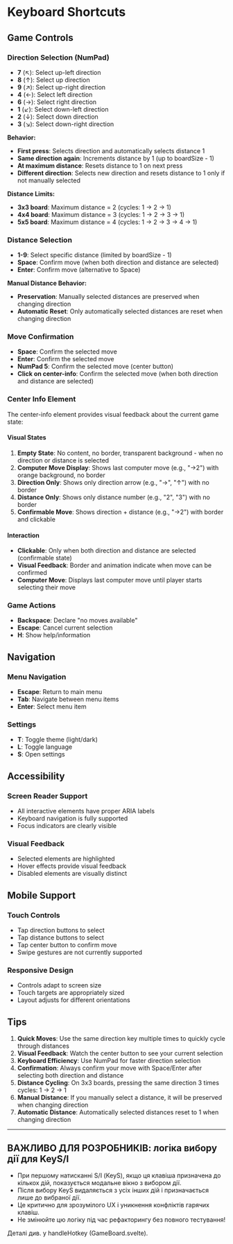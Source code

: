# Keyboard Shortcuts

## Game Controls

### Direction Selection (NumPad)
- **7** (↖): Select up-left direction
- **8** (↑): Select up direction  
- **9** (↗): Select up-right direction
- **4** (←): Select left direction
- **6** (→): Select right direction
- **1** (↙): Select down-left direction
- **2** (↓): Select down direction
- **3** (↘): Select down-right direction

**Behavior:**
- **First press**: Selects direction and automatically selects distance 1
- **Same direction again**: Increments distance by 1 (up to boardSize - 1)
- **At maximum distance**: Resets distance to 1 on next press
- **Different direction**: Selects new direction and resets distance to 1 only if not manually selected

**Distance Limits:**
- **3x3 board**: Maximum distance = 2 (cycles: 1 → 2 → 1)
- **4x4 board**: Maximum distance = 3 (cycles: 1 → 2 → 3 → 1)
- **5x5 board**: Maximum distance = 4 (cycles: 1 → 2 → 3 → 4 → 1)

### Distance Selection
- **1-9**: Select specific distance (limited by boardSize - 1)
- **Space**: Confirm move (when both direction and distance are selected)
- **Enter**: Confirm move (alternative to Space)

**Manual Distance Behavior:**
- **Preservation**: Manually selected distances are preserved when changing direction
- **Automatic Reset**: Only automatically selected distances are reset when changing direction

### Move Confirmation
- **Space**: Confirm the selected move
- **Enter**: Confirm the selected move
- **NumPad 5**: Confirm the selected move (center button)
- **Click on center-info**: Confirm the selected move (when both direction and distance are selected)

### Center Info Element
The center-info element provides visual feedback about the current game state:

#### Visual States
1. **Empty State**: No content, no border, transparent background - when no direction or distance is selected
2. **Computer Move Display**: Shows last computer move (e.g., "→2") with orange background, no border
3. **Direction Only**: Shows only direction arrow (e.g., "→", "↑") with no border
4. **Distance Only**: Shows only distance number (e.g., "2", "3") with no border  
5. **Confirmable Move**: Shows direction + distance (e.g., "→2") with border and clickable

#### Interaction
- **Clickable**: Only when both direction and distance are selected (confirmable state)
- **Visual Feedback**: Border and animation indicate when move can be confirmed
- **Computer Move**: Displays last computer move until player starts selecting their move

### Game Actions
- **Backspace**: Declare "no moves available"
- **Escape**: Cancel current selection
- **H**: Show help/information

## Navigation

### Menu Navigation
- **Escape**: Return to main menu
- **Tab**: Navigate between menu items
- **Enter**: Select menu item

### Settings
- **T**: Toggle theme (light/dark)
- **L**: Toggle language
- **S**: Open settings

## Accessibility

### Screen Reader Support
- All interactive elements have proper ARIA labels
- Keyboard navigation is fully supported
- Focus indicators are clearly visible

### Visual Feedback
- Selected elements are highlighted
- Hover effects provide visual feedback
- Disabled elements are visually distinct

## Mobile Support

### Touch Controls
- Tap direction buttons to select
- Tap distance buttons to select
- Tap center button to confirm move
- Swipe gestures are not currently supported

### Responsive Design
- Controls adapt to screen size
- Touch targets are appropriately sized
- Layout adjusts for different orientations

## Tips

1. **Quick Moves**: Use the same direction key multiple times to quickly cycle through distances
2. **Visual Feedback**: Watch the center button to see your current selection
3. **Keyboard Efficiency**: Use NumPad for faster direction selection
4. **Confirmation**: Always confirm your move with Space/Enter after selecting both direction and distance
5. **Distance Cycling**: On 3x3 boards, pressing the same direction 3 times cycles: 1 → 2 → 1
6. **Manual Distance**: If you manually select a distance, it will be preserved when changing direction
7. **Automatic Distance**: Automatically selected distances reset to 1 when changing direction 

---

## ВАЖЛИВО ДЛЯ РОЗРОБНИКІВ: логіка вибору дії для KeyS/І

- При першому натисканні S/І (KeyS), якщо ця клавіша призначена до кількох дій, показується модальне вікно з вибором дії.
- Після вибору KeyS видаляється з усіх інших дій і призначається лише до вибраної дії.
- Це критично для зрозумілого UX і уникнення конфліктів гарячих клавіш.
- Не змінюйте цю логіку під час рефакторингу без повного тестування!

Деталі див. у handleHotkey (GameBoard.svelte). 